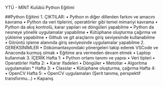 YTÜ - MİNT Kulübü Python Eğitimi

##Python Eğitimi
    1. ÇIKTILAR: 
    • Python ın diğer dillerden farkını ve amacını kavrama
    • Python da veri tiplerini, operatörler gibi temel mimariyi kavrama
    • Python da akış kontrolü, karar yapıları ve döngüleri yapabilme
    • Python da nesneye yönelik uygulamalar yapabilme
    • Kütüphane oluşturma çağırma ve yükleme yapabilme
    • Github ve git araçlarını giriş seviyesinde kullanabilme
    • Görüntü işleme alanında giriş seviyesinde uygulamalar yapabilme
    2. GEREKSİNİMLER
    • Dökümantasyondaki yönergeleri takip ederek VSCode ve Anaconda kurmuş olmak
    • Eğitime ara vermeden devam etmek
    • Laptop kullanmak
    3. İÇERİK
Hafta 1: 
    • Python ortamı tanımı ve yapısı
    • Veri tipleri
    • Operatörler
Hafta 2:
    • Karar ifadeleri
    • Döngüler
    • Metotlar
    • Algoritma uygulamaları *
Hafta 3:
    • Classlar
    • Kütüphane oluşturma, çağırma
Hafta 4:
    • OpenCV
Hafta 5:
    • OpenCV uygulamaları (Şerit tanıma, perspektif transformu…)
    • Kapanış
